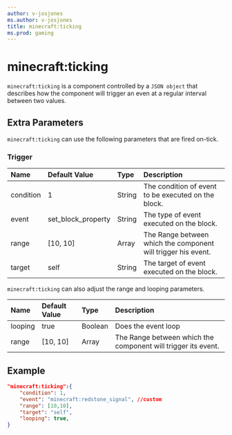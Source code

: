 ```yaml
---
author: v-josjones
ms.author: v-josjones
title: minecraft:ticking
ms.prod: gaming
---
```


# minecraft:ticking

`minecraft:ticking` is a component controlled by a `JSON object` that describes how the component will trigger an even at a regular interval between two values.

## Extra Parameters

`minecraft:ticking` can use the following parameters that are fired on-tick.

### Trigger

|Name |Default Value  |Type  |Description  |
|:----------|:----------|:----------|:----------|
|condition| 1| String| The condition of event to be executed on the block. |
|event| set_block_property| String|  The type of event executed on the block. |
|range| [10, 10]| Array|  The Range between which the component will trigger his event. |
|target| self| String| The target of event executed on the block. |

`minecraft:ticking` can also adjust the range and looping parameters.

|Name |Default Value  |Type  |Description  |
|:----------|:----------|:----------|:----------|
|looping| true| Boolean| Does the event loop |
|range| [10, 10]| Array| The Range between which the component will trigger its event. |

## Example

```json
"minecraft:ticking":{
    "condition": 1,
    "event": "minecraft:redstone_signal", //custom
    "range": [10,10],
    "target": "self",
    "looping": true,
}
```
